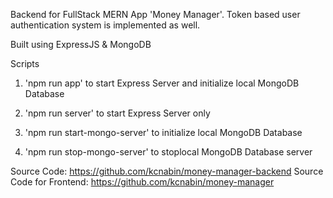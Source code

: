 Backend for FullStack MERN App 'Money Manager'.
Token based user authentication system is implemented as well.

Built using ExpressJS & MongoDB

Scripts
1) 'npm run app' to start Express Server and initialize local MongoDB Database

1) 'npm run server' to start Express Server only

3) 'npm run start-mongo-server' to initialize local MongoDB Database

4) 'npm run stop-mongo-server' to stoplocal MongoDB Database server


Source Code: https://github.com/kcnabin/money-manager-backend
Source Code for Frontend: https://github.com/kcnabin/money-manager
